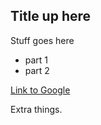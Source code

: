 ## Title up here

Stuff goes here 

* part 1
* part 2

[Link to Google](http://www.google.com)

Extra things.